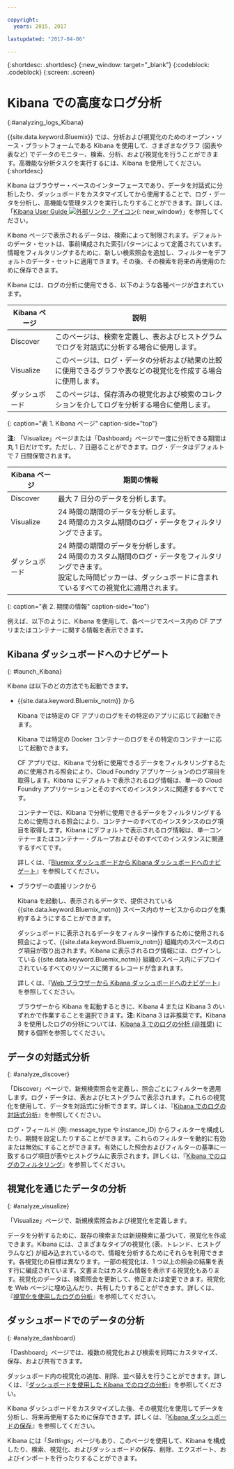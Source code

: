 ```yaml
---

copyright:
  years: 2015, 2017

lastupdated: "2017-04-06"

---
```



{:shortdesc: .shortdesc}
{:new_window: target="_blank"}
{:codeblock: .codeblock}
{:screen: .screen}

# Kibana での高度なログ分析
{:#analyzing_logs_Kibana}

{{site.data.keyword.Bluemix}} では、分析および視覚化のためのオープン・ソース・プラットフォームである Kibana を使用して、さまざまなグラフ (図表や表など) でデータのモニター、検索、分析、および視覚化を行うことができます。高機能な分析タスクを実行するには、Kibana を使用してください。
{:shortdesc}

Kibana はブラウザー・ベースのインターフェースであり、データを対話式に分析したり、ダッシュボードをカスタマイズしてから使用することで、ログ・データを分析し、高機能な管理タスクを実行したりすることができます。詳しくは、「[Kibana User Guide ![外部リンク・アイコン](../../../icons/launch-glyph.svg "外部リンク・アイコン")](https://www.elastic.co/guide/en/kibana/4.1/index.html){: new_window}」を参照してください。

Kibana ページで表示されるデータは、検索によって制限されます。デフォルトのデータ・セットは、事前構成された索引パターンによって定義されています。情報をフィルタリングするために、新しい検索照会を追加し、フィルターをデフォルトのデータ・セットに適用できます。その後、その検索を将来の再使用のために保存できます。 

Kibana には、ログの分析に使用できる、以下のような各種ページが含まれています。

| Kibana ページ | 説明 |
|-------------|-------------|
| Discover | このページは、検索を定義し、表およびヒストグラムでログを対話式に分析する場合に使用します。 |
| Visualize | このページは、ログ・データの分析および結果の比較に使用できるグラフや表などの視覚化を作成する場合に使用します。  |
| ダッシュボード | このページは、保存済みの視覚化および検索のコレクションを介してログを分析する場合に使用します。  |
{: caption="表 1. Kibana ページ" caption-side="top"}

**注:** 「Visualize」ページまたは「Dashboard」ページで一度に分析できる期間は丸 1 日だけです。ただし、7 日遡ることができます。ログ・データはデフォルトで 7 日間保管されます。 

| Kibana ページ | 期間の情報 |
|-------------|-------------------------|
| Discover | 最大 7 日分のデータを分析します。 |
| Visualize | 24 時間の期間のデータを分析します。<br> 24 時間のカスタム期間のログ・データをフィルタリングできます。  |
| ダッシュボード | 24 時間の期間のデータを分析します。<br> 24 時間のカスタム期間のログ・データをフィルタリングできます。<br> 設定した時間ピッカーは、ダッシュボードに含まれているすべての視覚化に適用されます。 |
{: caption="表 2. 期間の情報" caption-side="top"}

例えば、以下のように、Kibana を使用して、各ページでスペース内の CF アプリまたはコンテナーに関する情報を表示できます。

## Kibana ダッシュボードへのナビゲート
{: #launch_Kibana}

Kibana は以下のどの方法でも起動できます。

* {{site.data.keyword.Bluemix_notm}} から

    Kibana では特定の CF アプリのログをその特定のアプリに応じて起動できます。
    
    Kibana では特定の Docker コンテナーのログをその特定のコンテナーに応じて起動できます。 
    
    CF アプリでは、Kibana で分析に使用できるデータをフィルタリングするために使用される照会により、Cloud Foundry アプリケーションのログ項目を取得します。Kibana にデフォルトで表示されるログ情報は、単一の Cloud Foundry アプリケーションとそのすべてのインスタンスに関連するすべてです。 
    
    コンテナーでは、Kibana で分析に使用できるデータをフィルタリングするために使用される照会により、コンテナーのすべてのインスタンスのログ項目を取得します。Kibana にデフォルトで表示されるログ情報は、単一コンテナーまたはコンテナー・グループおよびそのすべてのインスタンスに関連するすべてです。 
    
    詳しくは、『[Bluemix ダッシュボードから Kibana ダッシュボードへのナビゲート](k4_launch.html#launch_Kibana_from_bluemix)』を参照してください。

* ブラウザーの直接リンクから

    Kibana を起動し、表示されるデータで、提供されている {{site.data.keyword.Bluemix_notm}} スペース内のサービスからのログを集約するようにすることができます。
    
    ダッシュボードに表示されるデータをフィルター操作するために使用される照会によって、{{site.data.keyword.Bluemix_notm}} 組織内のスペースのログ項目が取り出されます。Kibana に表示されるログ情報には、ログインしている {{site.data.keyword.Bluemix_notm}} 組織のスペース内にデプロイされているすべてのリソースに関するレコードが含まれます。 
    
    詳しくは、『[Web ブラウザーから Kibana ダッシュボードへのナビゲート](k4_launch.html#launch_Kibana_from_browser)』を参照してください。
    
    ブラウザーから Kibana を起動するときに、Kibana 4 または Kibana 3 のいずれかで作業することを選択できます。**注:** Kibana 3 は非推奨です。Kibana 3 を使用したログの分析については、[Kibana 3 でのログの分析 (非推奨)](../logging_view_kibana3.html#analyzing_logs_Kibana3) に関する個所を参照してください。


## データの対話式分析
{: #analyze_discover}

「Discover」ページで、新規検索照会を定義し、照会ごとにフィルターを適用します。ログ・データは、表およびヒストグラムで表示されます。これらの視覚化を使用して、データを対話式に分析できます。詳しくは、『[Kibana でのログの対話式分析](logging_kibana_analize_logs_interactively.html#kibana_analize_logs_interactively)』を参照してください。

ログ・フィールド (例: message_type や instance_ID) からフィルターを構成したり、期間を設定したりすることができます。これらのフィルターを動的に有効または無効にすることができます。有効にした照会およびフィルターの基準に一致するログ項目が表やヒストグラムに表示されます。詳しくは、『[Kibana でのログのフィルタリング](k4_filter_logs.html#k4_filter_logs)』を参照してください。

## 視覚化を通じたデータの分析
{: #analyze_visualize}
    
「Visualize」ページで、新規検索照会および視覚化を定義します。

データを分析するために、既存の検索または新規検索に基づいて、視覚化を作成できます。Kibana には、さまざまなタイプの視覚化 (表、トレンド、ヒストグラムなど) が組み込まれているので、情報を分析するためにそれらを利用できます。各視覚化の目標は異なります。一部の視覚化は、1 つ以上の照会の結果を表す行に編成されています。文書またはカスタム情報を表示する視覚化もあります。視覚化のデータは、検索照会を更新して、修正または変更できます。視覚化を Web ページに埋め込んだり、共有したりすることができます。詳しくは、『[視覚化を使用したログの分析](logging_kibana_visualizations.html#logging_kibana_visualizations)』を参照してください。

## ダッシュボードでのデータの分析
{: #analyze_dashboard}

「Dashboard」ページでは、複数の視覚化および検索を同時にカスタマイズ、保存、および共有できます。 

ダッシュボード内の視覚化の追加、削除、並べ替えを行うことができます。詳しくは、『[ダッシュボードを使用した Kibana でのログの分析](logging_kibana_analize_logs_dashboard.html#kibana_analize_logs_dashboard)』を参照してください。
    
Kibana ダッシュボードをカスタマイズした後、その視覚化を使用してデータを分析し、将来再使用するために保存できます。詳しくは、『[Kibana ダッシュボードの保存](logging_kibana_analize_logs_dashboard.html#k4_dashboard_save)』を参照してください。

Kibana には「*Settings*」ページもあり、このページを使用して、Kibana を構成したり、検索、視覚化、およびダッシュボードの保存、削除、エクスポート、およびインポートを行ったりすることができます。


